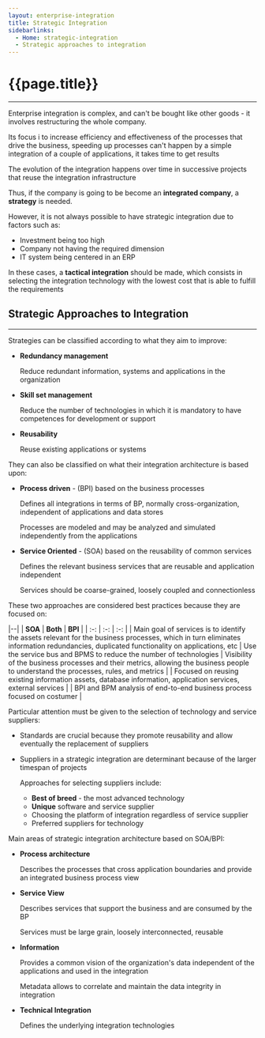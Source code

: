 ```yaml
---
layout: enterprise-integration
title: Strategic Integration
sidebarlinks:
  - Home: strategic-integration
  - Strategic approaches to integration
---
```


# {{page.title}} #

---

Enterprise integration is complex, and can't be bought like other goods - it involves restructuring the whole company.

Its focus i to increase efficiency and effectiveness of the processes that drive the business, speeding up processes can't happen
by a simple integration of a couple of applications, it takes time to get results

The evolution of the integration happens over time in successive projects that reuse the integration infrastructure

Thus, if the company is going to be become an **integrated company**, a **strategy** is needed.

However, it is not always possible to have strategic integration due to factors such as:

  - Investment being too high
  - Company not having the required dimension
  - IT system being centered in an ERP
  
In these cases, a **tactical integration** should be made, which consists in selecting the integration technology with the lowest
cost that is able to fulfill the requirements

## Strategic Approaches to Integration ##

---

Strategies can be classified according to what they aim to improve:

- **Redundancy management**

  Reduce redundant information, systems and applications in the organization
  
- **Skill set management**

  Reduce the number of technologies in which it is mandatory to have competences for development or support
  
- **Reusability**

  Reuse existing applications or systems
  
They can also be classified on what their integration architecture is based upon:

- **Process driven** - (BPI) based on the business processes
  
  Defines all integrations in terms of BP, normally cross-organization, independent of applications and data stores
  
  Processes are modeled and may be analyzed and simulated independently from the applications
  
- **Service Oriented** - (SOA) based on the reusability of common services 

  Defines the relevant business services that are reusable and application independent
  
  Services should be coarse-grained, loosely coupled and connectionless
  
These two approaches are considered best practices because they are focused on:

|--|
| **SOA** | **Both** | **BPI** |
| :-: | :-: | :-: | 
| Main goal of services is to identify the assets relevant for the business processes, which in turn eliminates information redundancies, duplicated functionality on applications, etc | Use the service bus and BPMS to reduce the number of technologies | Visibility of the business processes and their metrics, allowing the business people to understand the processes, rules, and metrics |
| Focused on reusing existing information assets, database information, application services, external services | | BPI and BPM analysis of end-to-end business process focused on costumer |
  
Particular attention must be given to the selection of technology and service suppliers:

  - Standards are crucial because they promote reusability and allow eventually the replacement of suppliers
  - Suppliers in a strategic integration are determinant because of the larger timespan of projects
    
    Approaches for selecting suppliers include:
    
    - **Best of breed** - the most advanced technology
    - **Unique** software and service supplier
    - Choosing the platform of integration regardless of service supplier
    - Preferred suppliers for technology
    
Main areas of strategic integration architecture based on SOA/BPI:

- **Process architecture**

  Describes the processes that cross application boundaries and provide an integrated business process view

- **Service View**

  Describes services that support the business and are consumed by the BP
  
  Services must be large grain, loosely interconnected, reusable
  
- **Information**

  Provides a common vision of the organization's data independent of the applications and used in the integration 
  
  Metadata allows to correlate and maintain the data integrity in integration
  
- **Technical Integration**

  Defines the underlying integration technologies